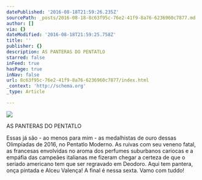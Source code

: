 ```yaml
---
datePublished: '2016-08-18T21:59:26.235Z'
sourcePath: _posts/2016-08-18-8c63f95c-76e2-41f9-8a76-6236960c7877.md
author: []
via: {}
dateModified: '2016-08-18T21:59:25.758Z'
title: ''
publisher: {}
description: AS PANTERAS DO PENTATLO
starred: false
inFeed: true
hasPage: true
inNav: false
url: 8c63f95c-76e2-41f9-8a76-6236960c7877/index.html
_context: 'http://schema.org'
_type: Article

---
```

![](https://the-grid-user-content.s3-us-west-2.amazonaws.com/09234b75-e3b9-4441-8972-5170961cde20.jpg)

AS PANTERAS DO PENTATLO

Essas já são - ao menos para mim - as medalhistas de ouro dessas Olimpíadas de 2016, no Pentatlo Moderno. As ruivas com seu veneno fatal, as francesas envolvidas no aroma dos perfumes suburbanos cariocas e a empáfia das campeães italianas me fizeram chegar a certeza de que o seriado americano tem que ser regravado em Deodoro. Aqui tem pantera, onça pintada e Alceu Valença! A final é nessa sexta. Vamo com tuddo!